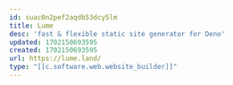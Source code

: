 ```yaml
---
id: suac0n2pef2aqdb53dcy5lm
title: Lume
desc: 'fast & flexible static site generator for Deno'
updated: 1702150693595
created: 1702150693595
url: https://lume.land/
type: "[[c.software.web.website_builder]]"
---
```


